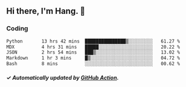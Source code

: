 ## Hi there, I'm Hang. 👋

### Coding

<!--START_SECTION:waka-->

```txt
Python       13 hrs 42 mins  ███████████████▒░░░░░░░░░   61.27 %
MDX          4 hrs 31 mins   █████░░░░░░░░░░░░░░░░░░░░   20.22 %
JSON         2 hrs 54 mins   ███▒░░░░░░░░░░░░░░░░░░░░░   13.02 %
Markdown     1 hr 3 mins     █▒░░░░░░░░░░░░░░░░░░░░░░░   04.72 %
Bash         8 mins          ░░░░░░░░░░░░░░░░░░░░░░░░░   00.62 %
```

<!--END_SECTION:waka-->

##### ✓ Automatically updated by [GitHub Action](https://github.com/huhuhang/huhuhang/actions).
